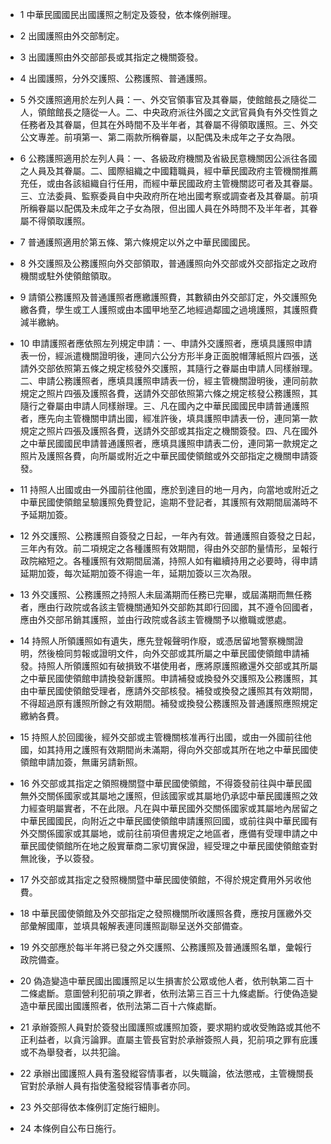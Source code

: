 * 1 中華民國國民出國護照之制定及簽發，依本條例辦理。

* 2 出國護照由外交部制定。

* 3 出國護照由外交部部長或其指定之機關簽發。

* 4 出國護照，分外交護照、公務護照、普通護照。

* 5 外交護照適用於左列人員：一、外交官領事官及其眷屬，使館館長之隨從二人，領館館長之隨從一人。二、中央政府派往外國之文武官員負有外交性質之任務者及其眷屬，但其在外時間不及半年者，其眷屬不得領取護照。三、外交公文專差。前項第一、第二兩款所稱眷屬，以配偶及未成年之子女為限。

* 6 公務護照適用於左列人員：一、各級政府機關及省級民意機關因公派往各國之人員及其眷屬。二、國際組織之中國籍職員，經中華民國政府主管機關推薦充任，或由各該組織自行任用，而經中華民國政府主管機關認可者及其眷屬。三、立法委員、監察委員自中央政府所在地出國考察或調查者及其眷屬。前項所稱眷屬以配偶及未成年之子女為限，但出國人員在外時問不及半年者，其眷屬不得領取護照。

* 7 普通護照適用於第五條、第六條規定以外之中華民國國民。

* 8 外交護照及公務護照向外交部領取，普通護照向外交部或外交部指定之政府機關或駐外使領館領取。

* 9 請領公務護照及普通護照者應繳護照費，其數額由外交部訂定，外交護照免繳各費，學生或工人護照或由本國甲地至乙地經過鄰國之過境護照，其護照費減半繳納。

* 10 申請護照者應依照左列規定申請：一、申請外交護照者，應填具護照申請表一份，經派遣機關證明後，連同六公分方形半身正面脫帽薄紙照片四張，送請外交部依照第五條之規定核發外交護照，其隨行之眷屬由申請人同樣辦理。二、申請公務護照者，應填具護照申請表一份，經主管機關證明後，連同前款規定之照片四張及護照各費，送請外交部依照第六條之規定核發公務護照，其隨行之眷屬由申請人同樣辦理。三、凡在國內之中華民國國民申請普通護照者，應先向主管機關申請出國，經准許後，填具護照申請表一份，連同第一款規定之照片四張及護照各費，送請外交部或其指定之機關簽發。四、凡在國外之中華民國國民申請普通護照者，應填具護照申請表二份，連同第一款規定之照片及護照各費，向所屬或附近之中華民國使領館或外交部指定之機關申請簽發。

* 11 持照人出國或由一外國前往他國，應於到達目的地一月內，向當地或附近之中華民國使領館呈驗護照免費登記，逾期不登記者，其護照有效期間屆滿時不予延期加簽。

* 12 外交護照、公務護照自簽發之日起，一年內有效。普通護照自簽發之日起，三年內有效。前二項規定之各種護照有效期間，得由外交部酌量情形，呈報行政院縮短之。各種護照有效期間屆滿，持照人如有繼續持用之必要時，得申請延期加簽，每次延期加簽不得逾一年，延期加簽以三次為限。

* 13 外交護照、公務護照之持照人未屆滿期而任務已完畢，或屆滿期而無任務者，應由行政院或各該主管機關通知外交部飭其即行回國，其不遵令回國者，應由外交部吊銷其護照，並由行政院或各該主管機關予以撤職或懲處。

* 14 持照人所領護照如有遺失，應先登報聲明作廢，或憑居留地警察機關證明，然後檢同剪報或證明文件，向外交部或其所屬之中華民國使領館申請補發。持照人所領護照如有破損致不堪使用者，應將原護照繳還外交部或其所屬之中華民國使領館申請換發新護照。申請補發或換發外交護照及公務護照，其由中華民國使領館受理者，應請外交部核發。補發或換發之護照其有效期間，不得超過原有護照所餘之有效期間。補發或換發公務護照及普通護照應照規定繳納各費。

* 15 持照人於回國後，經外交部或主管機關核准再行出國，或由一外國前往他國，如其持用之護照有效期間尚未滿期，得向外交部或其所在地之中華民國使領館申請加簽，無庸另請新照。

* 16 外交部或其指定之領照機關暨中華民國使領館，不得簽發前往與中華民國無外交關係國家或其屬地之護照，但該國家或其屬地仍承認中華民國護照之效力經查明屬實者，不在此限。凡在與中華民國外交關係國家或其屬地內居留之中華民國國民，向附近之中華民國使領館申請護照回國，或前往與中華民國有外交關係國家或其屬地，或前往前項但書規定之地區者，應備有受理申請之中華民國使領館所在地之殷實華商二家切實保證，經受理之中華民國使領館查對無訛後，予以簽發。

* 17 外交部或其指定之發照機關暨中華民國使領館，不得於規定費用外另收他費。

* 18 中華民國使領館及外交部指定之發照機關所收護照各費，應按月匯繳外交部彙解國庫，並填具報解表連同護照副聯呈送外交部備查。

* 19 外交部應於每半年將已發之外交護照、公務護照及普通護照名單，彙報行政院備查。

* 20 偽造變造中華民國出國護照足以生損害於公眾或他人者，依刑執第二百十二條處斷。意圖營利犯前項之罪者，依刑法第三百三十九條處斷。行使偽造變造中華民國出國護照者，依刑法第二百十六條處斷。

* 21 承辦簽照人員對於簽發出國護照或護照加簽，要求期約或收受賄路或其他不正利益者，以貪污論罪。直屬主管長官對於承辦簽照人員，犯前項之罪有庇護或不為舉發者，以共犯論。

* 22 承辦出國護照人員有濫發縱容情事者，以失職論，依法懲戒，主管機關長官對於承辦人員有指使濫發縱容情事者亦同。

* 23 外交部得依本條例訂定施行細則。

* 24 本條例自公布日施行。

